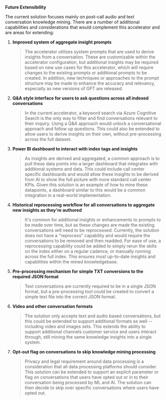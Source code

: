 **Future Extensibility** 

The current solution focuses mainly on post-call audio and text
conversation knowledge mining. There are a number of additional
capabilities and considerations that would complement this accelerator and
are areas for extending: 

1.  **Improved system of aggregate insight prompts** 
    > The accelerator utilizes system prompts that are used to derive
    > insights from a conversation. These are customizable within the
    > accelerator configuration, but additional insights may be required
    > based on new use cases for this accelerator, which will require
    > changes to the existing prompts or additional prompts to be
    > created. In addition, new techniques or approaches to the prompt
    > structure may be made to enhance the accuracy and relevancy,
    > especially as new versions of GPT are released.  

2.  **Q&A style interface for users to ask questions across all indexed conversations**
    > In the current accelerator, a keyword search via Azure Cognitive
    > Search is the only way to filter and find conversations relevant
    > to their inquiry. Using a Q&A approach would unlock a
    > conversational approach and follow up questions. This could also
    > be extended to allow users to derive insights on their own,
    > without pre-processing across the full dataset. 

3.  **Power BI dashboard to interact with index tags and insights** 
    > As insights are derived and aggregated, a common approach is to
    > pull these data points into a larger dashboard that integrates
    > with additional systems and data. This could include call center
    > specific dashboards and would allow these insights to be derived from AI
    > to show the full picture with more standard call center KPIs.
    > Given this solution is an example of how to mine these datapoints,
    > a dashboard similar to this would be a common integration in a
    > real-world implementation. 

4.  **Historical reprocessing workflow for all conversations to aggregate new insights as they're authored** 
    > It's common for additional insights or enhancements to prompts to be
    > made over time, but as these changes are made the existing
    > conversations will need to be reprocessed. Currently, the solution
    > does not have a "reprocess" capability and would require the
    > conversations to be removed and then readded. For ease of use, a
    > reprocessing capability could be added to simply rerun the skills on
    > the index either on a regular cadence, or manually running across the
    > full index. This ensures most up-to-date insights and capabilities
    > within the mined knowledgebase. 

5.  **Pre-processing mechanism for simple TXT conversions to the required JSON format** 
    > Text conversations are currently required to be in a single JSON
    > format, but a pre-processing tool could be created to convert a simple
    > text file into the correct JSON format. 

6.  **Video and other conversation formats** 
    > The solution only accepts text and audio based conversations, but this
    > could be extended to support additional formats as well -- including
    > video and images sets. This extends the ability to support additional
    > channels customer service and users interact through, still mining the
    > same knowledge insights into a single system. 

7.  **Opt-out flag on conversations to skip knowledge mining processing**
    > Privacy and legal requirement around data processing is a
    > consideration that all data processing platforms should consider.
    > This solution can be extended to support an explicit parameter or
    > flag on conversations that users have opted out or in to their
    > conversation being processed by ML and AI. The solution can then
    > decide to skip over specific conversations where users have opted
    > out. 
